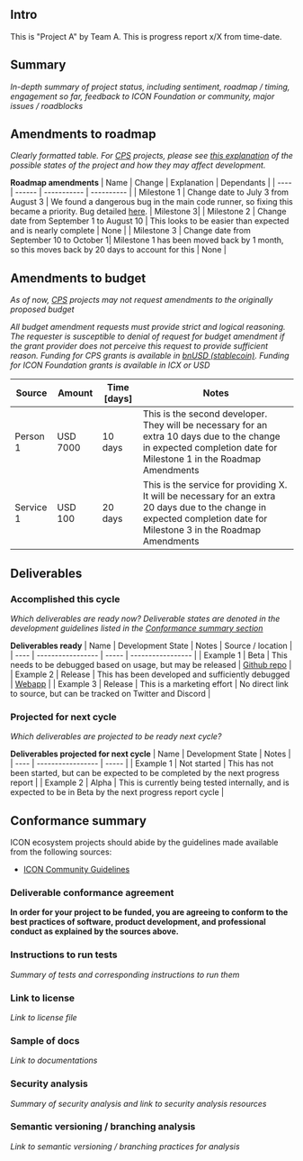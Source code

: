 ## Intro

This is "Project A" by Team A. This is progress report x/X from time-date.

## Summary

_In-depth summary of project status, including sentiment, roadmap / timing, engagement so far, feedback to ICON Foundation or community, major issues / roadblocks_

## Amendments to roadmap

_Clearly formatted table. For [CPS](https://cps.icon.community) projects, please see [this explanation](https://github.com/icon-community/CPS/wiki/Applicant-Flow) of the possible states of the project and how they may affect development._

__Roadmap amendments__
| Name | Change | Explanation | Dependants |
| ---- | ------ | ----------- | ---------- |
| Milestone 1 | Change date to July 3 from August 3 | We found a dangerous bug in the main code runner, so fixing this became a priority. Bug detailed [here](https://example.com). | Milestone 3|
| Milestone 2 | Change date from September 1 to August 10 | This looks to be easier than expected and is nearly complete | None |
| Milestone 3 | Change date from September 10 to October 1| Milestone 1 has been moved back by 1 month, so this moves back by 20 days to account for this | None |

## Amendments to budget

_As of now, [CPS](https://cps.icon.community) projects may not request amendments to the originally proposed budget_

_All budget amendment requests must provide strict and logical reasoning. The requester is susceptible to denial of request for budget amendment if the grant provider does not perceive this request to provide sufficient reason. Funding for CPS grants is available in [bnUSD (stablecoin)](https://balanced.network/stablecoin/). Funding for ICON Foundation grants is available in ICX or USD_

| Source | Amount | Time [days] | Notes |
| ------ | ---------------------------- | ---- | ----- |
| Person 1 | USD 7000 | 10 days | This is the second developer. They will be necessary for an extra 10 days due to the change in expected completion date for Milestone 1 in the Roadmap Amendments |
| Service 1 | USD 100 | 20 days | This is the service for providing X. It will be necessary for an extra 20 days due to the change in expected completion date for Milestone 3 in the Roadmap Amendments |

## Deliverables

### Accomplished this cycle

_Which deliverables are ready now? Deliverable states are denoted in the development guidelines listed in the [Conformance summary section](#Conformance-summary)_

__Deliverables ready__
| Name | Development State | Notes | Source / location |
| ---- | ----------------- | ----- | ----------------- |
| Example 1 | Beta | This needs to be debugged based on usage, but may be released | [Github repo](https://github.com) |
| Example 2 | Release | This has been developed and sufficiently debugged | [Webapp](https://example.com) |
| Example 3 | Release | This is a marketing effort | No direct link to source, but can be tracked on Twitter and Discord |

### Projected for next cycle

_Which deliverables are projected to be ready next cycle?_

__Deliverables projected for next cycle__
| Name | Development State | Notes |
| ---- | ----------------- | ----- |
| Example 1 | Not started | This has not been started, but can be expected to be completed by the next progress report |
| Example 2 | Alpha | This is currently being tested internally, and is expected to be in Beta by the next progress report cycle |

## Conformance summary

ICON ecosystem projects should abide by the guidelines made available from the following sources:

- [ICON Community Guidelines](https://github.com/icon-project/community/tree/main/guidelines)

### Deliverable conformance agreement

__In order for your project to be funded, you are agreeing to conform to the best practices of software, product development, and professional conduct as explained by the sources above.__

### Instructions to run tests
_Summary of tests and corresponding instructions to run them_

### Link to license
_Link to license file_

### Sample of docs
_Link to documentations_

### Security analysis
_Summary of security analysis and link to security analysis resources_

### Semantic versioning / branching analysis
_Link to semantic versioning / branching practices for analysis_
